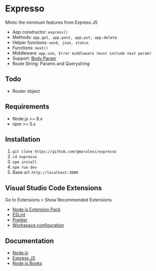 # Expresso

Mimic the minimum features from Express JS

- App constructor: `express()`
- Methods: `app.get, app.post, app.put, app.delete`
- Helper functions: `send, json, status`
- Functions: `next()`
- Middleware: `app.use, Error middleware (must include next param)`
- Support: [Body Parser](https://www.npmjs.com/package/body-parser)
- Route String: Params and Querystring

## Todo

- Router object

## Requirements

- Node.js >= 8.x
- npm >= 5.x

## Installation

1. `git clone https://github.com/gmoralesc/expresso`
2. `cd expresso`
3. `npm install`
4. `npm run dev`
5. Base url: `http://localhost:3000`

## Visual Studio Code Extensions

Go to Extensions > Show Recommended Extensions

- [Node.js Extension Pack](https://marketplace.visualstudio.com/items?itemName=waderyan.nodejs-extension-pack)
- [ESLint](https://marketplace.visualstudio.com/items?itemName=dbaeumer.vscode-eslint)
- [Prettier](https://marketplace.visualstudio.com/items?itemName=esbenp.prettier-vscode)
- [Workspace configuration](https://gist.github.com/gmoralesc/a6e107370f04ee8cf7ff05a7f842198d)

## Documentation

- [Node.js](https://nodejs.org/en/)
- [Express JS](https://expressjs.com/)
- [Node.js Books](http://gmoralesc.me/books)
